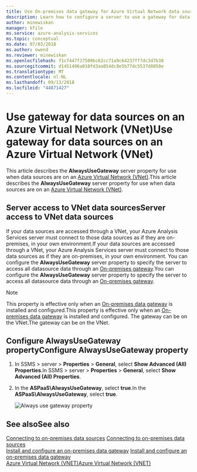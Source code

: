```yaml
---
title: Use On-premises data gateway for Azure Virtual Network data sources | Microsoft Docs
description: Learn how to configure a server to use a gateway for data sources on VNet.
author: minewiskan
manager: kfile
ms.service: azure-analysis-services
ms.topic: conceptual
ms.date: 07/03/2018
ms.author: owend
ms.reviewer: minewiskan
ms.openlocfilehash: f1cf447f27509bc62cc71a9c64237ff7dc3d7b30
ms.sourcegitcommit: d1451406a010fd3aa854dc8e5b77dc5537d8050e
ms.translationtype: MT
ms.contentlocale: nl-NL
ms.lasthandoff: 09/13/2018
ms.locfileid: "44871427"
---
```

# <a name="use-gateway-for-data-sources-on-an-azure-virtual-network-vnet"></a><span data-ttu-id="a7928-103">Use gateway for data sources on an Azure Virtual Network (VNet)</span><span class="sxs-lookup"><span data-stu-id="a7928-103">Use gateway for data sources on an Azure Virtual Network (VNet)</span></span>

<span data-ttu-id="a7928-104">This article describes the **AlwaysUseGateway** server property for use when data sources are on an [Azure Virtual Network (VNet)](../virtual-network/virtual-networks-overview.md).</span><span class="sxs-lookup"><span data-stu-id="a7928-104">This article describes the **AlwaysUseGateway** server property for use when data sources are on an [Azure Virtual Network (VNet)](../virtual-network/virtual-networks-overview.md).</span></span>

## <a name="server-access-to-vnet-data-sources"></a><span data-ttu-id="a7928-105">Server access to VNet data sources</span><span class="sxs-lookup"><span data-stu-id="a7928-105">Server access to VNet data sources</span></span>

<span data-ttu-id="a7928-106">If your data sources are accessed through a VNet, your Azure Analysis Services server must connect to those data sources as if they are on-premises, in your own environment.</span><span class="sxs-lookup"><span data-stu-id="a7928-106">If your data sources are accessed through a VNet, your Azure Analysis Services server must connect to those data sources as if they are on-premises, in your own environment.</span></span> <span data-ttu-id="a7928-107">You can configure the **AlwaysUseGateway** server property to specify the server to access all datasource data through an [On-premises gateway](analysis-services-gateway.md).</span><span class="sxs-lookup"><span data-stu-id="a7928-107">You can configure the **AlwaysUseGateway** server property to specify the server to access all datasource data through an [On-premises gateway](analysis-services-gateway.md).</span></span> 

> [!NOTE]
> <span data-ttu-id="a7928-108">This property is effective only when an [On-premises data gateway](analysis-services-gateway.md) is installed and configured.</span><span class="sxs-lookup"><span data-stu-id="a7928-108">This property is effective only when an [On-premises data gateway](analysis-services-gateway.md) is installed and configured.</span></span> <span data-ttu-id="a7928-109">The gateway can be on the VNet.</span><span class="sxs-lookup"><span data-stu-id="a7928-109">The gateway can be on the VNet.</span></span>

## <a name="configure-alwaysusegateway-property"></a><span data-ttu-id="a7928-110">Configure AlwaysUseGateway property</span><span class="sxs-lookup"><span data-stu-id="a7928-110">Configure AlwaysUseGateway property</span></span>

1. <span data-ttu-id="a7928-111">In SSMS > server > **Properties** > **General**, select **Show Advanced (All) Properties**.</span><span class="sxs-lookup"><span data-stu-id="a7928-111">In SSMS > server > **Properties** > **General**, select **Show Advanced (All) Properties**.</span></span>
2. <span data-ttu-id="a7928-112">In the **ASPaaS\AlwaysUseGateway**, select **true**.</span><span class="sxs-lookup"><span data-stu-id="a7928-112">In the **ASPaaS\AlwaysUseGateway**, select **true**.</span></span>

    ![Always use gateway property](media/analysis-services-vnet-gateway/aas-ssms-always-property.png)


## <a name="see-also"></a><span data-ttu-id="a7928-114">See also</span><span class="sxs-lookup"><span data-stu-id="a7928-114">See also</span></span>
<span data-ttu-id="a7928-115">[Connecting to on-premises data sources](analysis-services-gateway.md) </span><span class="sxs-lookup"><span data-stu-id="a7928-115">[Connecting to on-premises data sources](analysis-services-gateway.md) </span></span>  
<span data-ttu-id="a7928-116">[Install and configure an on-premises data gateway](analysis-services-gateway-install.md) </span><span class="sxs-lookup"><span data-stu-id="a7928-116">[Install and configure an on-premises data gateway](analysis-services-gateway-install.md) </span></span>  
[<span data-ttu-id="a7928-117">Azure Virtual Network (VNET)</span><span class="sxs-lookup"><span data-stu-id="a7928-117">Azure Virtual Network (VNET)</span></span>](../virtual-network/virtual-networks-overview.md)   


